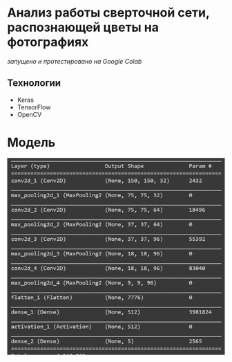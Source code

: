 # Анализ работы сверточной сети, распознающей цветы на фотографиях

_запущено и протестировано на Google Colab_

## Технологии
- Keras
- TensorFlow
- OpenCV 

# Модель
![Форма логина](model_structure.png)
